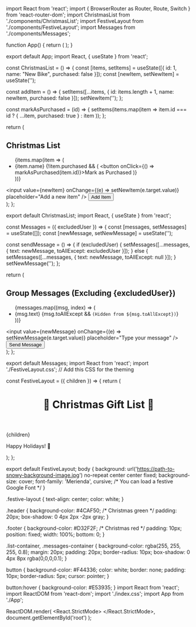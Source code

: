 import React from 'react';
import { BrowserRouter as Router, Route, Switch } from 'react-router-dom';
import ChristmasList from './components/ChristmasList';
import FestiveLayout from './components/FestiveLayout';
import Messages from './components/Messages';

function App() {
  return (
    <FestiveLayout>
      <Router>
        <Switch>
          <Route path="/list" component={ChristmasList} />
          <Route path="/messages" component={Messages} />
        </Switch>
      </Router>
    </FestiveLayout>
  );
}

export default App;
import React, { useState } from 'react';

const ChristmasList = () => {
  const [items, setItems] = useState([{ id: 1, name: "New Bike", purchased: false }]);
  const [newItem, setNewItem] = useState('');

  const addItem = () => {
    setItems([...items, { id: items.length + 1, name: newItem, purchased: false }]);
    setNewItem('');
  };

  const markAsPurchased = (id) => {
    setItems(items.map(item => 
      item.id === id ? { ...item, purchased: true } : item
    ));
  };

  return (
    <div className="list-container">
      <h2>Christmas List</h2>
      <ul>
        {items.map(item => (
          <li key={item.id}>
            {item.name} 
            {!item.purchased && (
              <button onClick={() => markAsPurchased(item.id)}>Mark as Purchased</button>
            )}
          </li>
        ))}
      </ul>
      <input 
        value={newItem} 
        onChange={(e) => setNewItem(e.target.value)} 
        placeholder="Add a new item" 
      />
      <button onClick={addItem}>Add Item</button>
    </div>
  );
};

export default ChristmasList;
import React, { useState } from 'react';

const Messages = ({ excludedUser }) => {
  const [messages, setMessages] = useState([]);
  const [newMessage, setNewMessage] = useState('');

  const sendMessage = () => {
    if (excludedUser) {
      setMessages([...messages, { text: newMessage, toAllExcept: excludedUser }]);
    } else {
      setMessages([...messages, { text: newMessage, toAllExcept: null }]);
    }
    setNewMessage('');
  };

  return (
    <div className="messages-container">
      <h2>Group Messages (Excluding {excludedUser})</h2>
      <ul>
        {messages.map((msg, index) => (
          <li key={index}>
            {msg.text} {msg.toAllExcept && `(Hidden from ${msg.toAllExcept})`}
          </li>
        ))}
      </ul>
      <input 
        value={newMessage} 
        onChange={(e) => setNewMessage(e.target.value)} 
        placeholder="Type your message" 
      />
      <button onClick={sendMessage}>Send Message</button>
    </div>
  );
};

export default Messages;
import React from 'react';
import './FestiveLayout.css';  // Add this CSS for the theming

const FestiveLayout = ({ children }) => {
  return (
    <div className="festive-layout">
      <header className="header">
        <h1>🎄 Christmas Gift List 🎄</h1>
      </header>
      <main>
        {children}
      </main>
      <footer className="footer">
        <p>Happy Holidays! 🎁</p>
      </footer>
    </div>
  );
};

export default FestiveLayout;
body {
  background: url('https://path-to-snowy-background-image.jpg') no-repeat center center fixed;
  background-size: cover;
  font-family: 'Merienda', cursive; /* You can load a festive Google Font */
}

.festive-layout {
  text-align: center;
  color: white;
}

.header {
  background-color: #4CAF50;  /* Christmas green */
  padding: 20px;
  box-shadow: 0 4px 2px -2px gray;
}

.footer {
  background-color: #D32F2F;  /* Christmas red */
  padding: 10px;
  position: fixed;
  width: 100%;
  bottom: 0;
}

.list-container, .messages-container {
  background-color: rgba(255, 255, 255, 0.8);
  margin: 20px;
  padding: 20px;
  border-radius: 10px;
  box-shadow: 0 4px 8px rgba(0,0,0,0.1);
}

button {
  background-color: #F44336;
  color: white;
  border: none;
  padding: 10px;
  border-radius: 5px;
  cursor: pointer;
}

button:hover {
  background-color: #E53935;
}
import React from 'react';
import ReactDOM from 'react-dom';
import './index.css';
import App from './App';

ReactDOM.render(
  <React.StrictMode>
    <App />
  </React.StrictMode>,
  document.getElementById('root')
);
